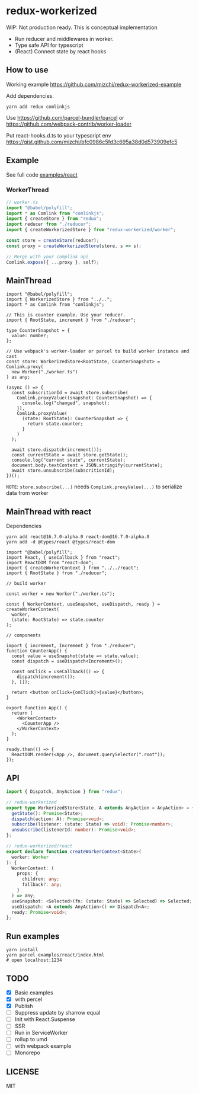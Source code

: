 # redux-workerized

WIP: Not production ready. This is conceptual implementation

- Run reducer and middlewares in worker.
- Type safe API for typescript
- (React) Connect state by react hooks

## How to use

Working example https://github.com/mizchi/redux-workerized-example

Add dependencies.

```
yarn add redux comlinkjs
```

Use https://github.com/parcel-bundler/parcel or https://github.com/webpack-contrib/worker-loader

Put react-hooks.d.ts to your typescript env https://gist.github.com/mizchi/bfc0986c5fd3c695a38d0d573909efc5

## Example

See full code [examples/react](examples/react)

### WorkerThread

```typescript
// worker.ts
import "@babel/polyfill";
import * as Comlink from "comlinkjs";
import { createStore } from "redux";
import reducer from "./reducer";
import { createWorkerizedStore } from "redux-workerized/worker";

const store = createStore(reducer);
const proxy = createWorkerizedStore(store, s => s);

// Merge with your complink api
Comlink.expose({ ...proxy }, self);
```

## MainThread

```tsx
import "@babel/polyfill";
import { WorkerizedStore } from "../..";
import * as Comlink from "comlinkjs";

// This is counter example. Use your reducer.
import { RootState, increment } from "./reducer";

type CounterSnapshot = {
  value: number;
};

// Use webpack's worker-loader or parcel to build worker instance and cast
const store: WorkerizedStore<RootState, CounterSnapshot> = Comlink.proxy(
  new Worker("./worker.ts")
) as any;

(async () => {
  const subscritionId = await store.subscribe(
    Comlink.proxyValue((snapshot: CounterSnapshot) => {
      console.log("changed", snapshot);
    }),
    Comlink.proxyValue(
      (state: RootState): CounterSnapshot => {
        return state.counter;
      }
    )
  );

  await store.dispatch(increment());
  const currentState = await store.getState();
  console.log("current state", currentState);
  document.body.textContent = JSON.stringify(currentState);
  await store.unsubscribe(subscritionId);
})();
```

`NOTE`: `store.subscribe(...)` needs `Complink.proxyValue(...)` to serialize data from worker

## MainThread with react

Dependencies

```
yarn add react@16.7.0-alpha.0 react-dom@16.7.0-alpha.0
yarn add -d @types/react @types/react-dom
```

```tsx
import "@babel/polyfill";
import React, { useCallback } from "react";
import ReactDOM from "react-dom";
import { createWorkerContext } from "../../react";
import { RootState } from "./reducer";

// build worker

const worker = new Worker("./worker.ts");

const { WorkerContext, useSnapshot, useDispatch, ready } = createWorkerContext(
  worker,
  (state: RootState) => state.counter
);

// components

import { increment, Increment } from "./reducer";
function CounterApp() {
  const value = useSnapshot(state => state.value);
  const dispatch = useDispatch<Increment>();

  const onClick = useCallback(() => {
    dispatch(increment());
  }, []);

  return <button onClick={onClick}>{value}</button>;
}

export function App() {
  return (
    <WorkerContext>
      <CounterApp />
    </WorkerContext>
  );
}

ready.then(() => {
  ReactDOM.render(<App />, document.querySelector(".root"));
});
```

## API

```ts
import { Dispatch, AnyAction } from "redux";

// redux-workerized
export type WorkerizedStore<State, A extends AnyAction = AnyAction> = {
  getState(): Promise<State>;
  dispatch(action: A): Promise<void>;
  subscribe(listener: (state: State) => void): Promise<number>;
  unsubscribe(listenerId: number): Promise<void>;
};

// redux-workerized/react
export declare function createWorkerContext<State>(
  worker: Worker
): {
  WorkerContext: (
    props: {
      children: any;
      fallback?: any;
    }
  ) => any;
  useSnapshot: <Selected>(fn: (state: State) => Selected) => Selected;
  useDispatch: <A extends AnyAction>() => Dispatch<A>;
  ready: Promise<void>;
};
```

## Run examples

```
yarn install
yarn parcel examples/react/index.html
# open localhost:1234
```

## TODO

- [x] Basic examples
- [x] with percel
- [x] Publish
- [ ] Suppress update by sharrow equal
- [ ] Init with React.Suspense
- [ ] SSR
- [ ] Run in ServiceWorker
- [ ] rollup to umd
- [ ] with webpack example
- [ ] Monorepo

## LICENSE

MIT
